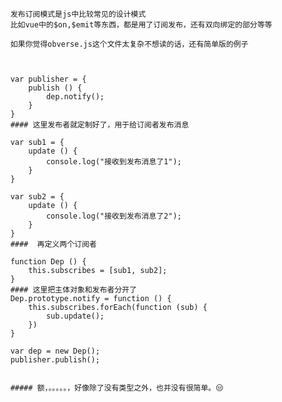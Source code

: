 		发布订阅模式是js中比较常见的设计模式
		比如vue中的$on,$emit等东西，都是用了订阅发布，还有双向绑定的部分等等

		如果你觉得obverse.js这个文件太复杂不想读的话，还有简单版的例子



		var publisher = {
			publish () {
				dep.notify();
			}
		}
		#### 这里发布者就定制好了，用于给订阅者发布消息

		var sub1 = {
			update () {
				console.log("接收到发布消息了1");
			}
		}

		var sub2 = {
			update () {
				console.log("接收到发布消息了2");
			}
		}
		####  再定义两个订阅者

		function Dep () {
			this.subscribes = [sub1, sub2];
		}
		#### 这里把主体对象和发布者分开了
		Dep.prototype.notify = function () {
			this.subscribes.forEach(function (sub) {
				sub.update();
			})
		}

		var dep = new Dep();
		publisher.publish();


		##### 额，。。。。。，好像除了没有类型之外，也并没有很简单。😒